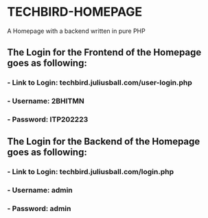 # TECHBIRD-HOMEPAGE
A Homepage with a backend written in pure PHP

## The Login for the Frontend of the Homepage goes as following:
### - Link to Login: techbird.juliusball.com/user-login.php
### - Username: 2BHITMN
### - Password: ITP202223

## The Login for the Backend of the Homepage goes as following:
### - Link to Login: techbird.juliusball.com/login.php
### - Username: admin
### - Password: admin
